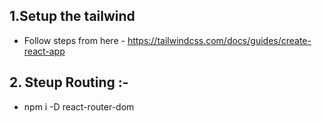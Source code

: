 ## 1.Setup the tailwind 
- Follow steps from here - https://tailwindcss.com/docs/guides/create-react-app
## 2. Steup Routing :- 
- npm i -D react-router-dom